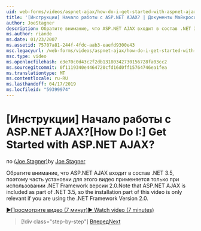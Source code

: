 ```yaml
---
uid: web-forms/videos/aspnet-ajax/how-do-i-get-started-with-aspnet-ajax
title: '[Инструкции] Начало работы с ASP.NET AJAX? | Документы Майкрософт'
author: JoeStagner
description: Обратите внимание, что ASP.NET AJAX входит в состав .NET 3.5, поэтому часть установки для этого видео применяется, только если вы используете .NET Framework версии 2...
ms.author: riande
ms.date: 01/23/2007
ms.assetid: 75707a81-244f-4fdc-aab3-eaefd9300e43
msc.legacyurl: /web-forms/videos/aspnet-ajax/how-do-i-get-started-with-aspnet-ajax
msc.type: video
ms.openlocfilehash: e3e70c0d43c2f2db13180342730156728fa03cc2
ms.sourcegitcommit: 0f1119340e4464720cfd16d0ff15764746ea1fea
ms.translationtype: MT
ms.contentlocale: ru-RU
ms.lasthandoff: 04/17/2019
ms.locfileid: "59399974"
---
```

# <a name="how-do-i-get-started-with-aspnet-ajax"></a><span data-ttu-id="958e6-104">[Инструкции] Начало работы с ASP.NET AJAX?</span><span class="sxs-lookup"><span data-stu-id="958e6-104">[How Do I:] Get Started with ASP.NET AJAX?</span></span>

<span data-ttu-id="958e6-105">по [(Joe Stagner)](https://github.com/JoeStagner)</span><span class="sxs-lookup"><span data-stu-id="958e6-105">by [Joe Stagner](https://github.com/JoeStagner)</span></span>

<span data-ttu-id="958e6-106">Обратите внимание, что ASP.NET AJAX входит в состав .NET 3.5, поэтому часть установки для этого видео применяется только при использовании .NET Framework версии 2.0.</span><span class="sxs-lookup"><span data-stu-id="958e6-106">Note that ASP.NET AJAX is included as part of .NET 3.5, so the installation part of this video is only relevant if you are using the .NET Framework Version 2.0.</span></span>

[<span data-ttu-id="958e6-107">&#9654;Просмотрите видео (7 минут)</span><span class="sxs-lookup"><span data-stu-id="958e6-107">&#9654; Watch video (7 minutes)</span></span>](https://channel9.msdn.com/Blogs/ASP-NET-Site-Videos/how-do-i-get-started-with-aspnet-ajax)

> [!div class="step-by-step"]
> [<span data-ttu-id="958e6-108">Вперед</span><span class="sxs-lookup"><span data-stu-id="958e6-108">Next</span></span>](how-do-i-implement-dynamic-partial-page-updates-with-aspnet-ajax.md)
